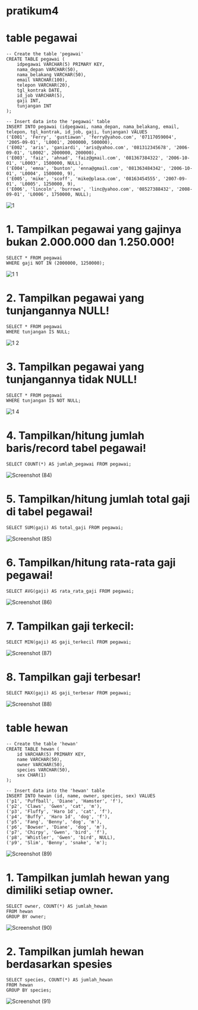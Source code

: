 # pratikum4
# table pegawai 
```
-- Create the table 'pegawai'
CREATE TABLE pegawai (
    idpegawai VARCHAR(5) PRIMARY KEY,
    nama_depan VARCHAR(50),
    nama_belakang VARCHAR(50),
    email VARCHAR(100),
    telepon VARCHAR(20),
    tgl_kontrak DATE,
    id_job VARCHAR(5),
    gaji INT,
    tunjangan INT
);

-- Insert data into the 'pegawai' table
INSERT INTO pegawai (idpegawai, nama_depan, nama_belakang, email, telepon, tgl_kontrak, id_job, gaji, tunjangan) VALUES
('E001', 'Ferry', 'gustiawan', 'ferry@yahoo.com', '07117059004', '2005-09-01', 'L0001', 2000000, 500000),
('E002', 'aris', 'ganiardi', 'aris@yahoo.com', '081312345678', '2006-09-01', 'L0002', 2000000, 200000),
('E003', 'faiz', 'ahnad', 'faiz@gmail.com', '081367384322', '2006-10-01', 'L0003', 1500000, NULL),
('E004', 'emna', 'bunton', 'enna@gmail.com', '081363484342', '2006-10-01', 'L0004', 1500000, 9),
('E005', 'mike', 'scoff', 'mike@plasa.com', '08163454555', '2007-09-01', 'L0005', 1250000, 9),
('E006', 'lincoln', 'burrows', 'linc@yahoo.com', '08527388432', '2008-09-01', 'L0006', 1750000, NULL);
````
![1](https://github.com/MUHAMMADRIZKYEFENDI/pratikum4/assets/168548623/4eebb0b3-8a2b-4bc1-b6b2-235b47c0b9f5)

# 1. Tampilkan pegawai yang gajinya bukan 2.000.000 dan 1.250.000!

```
SELECT * FROM pegawai
WHERE gaji NOT IN (2000000, 1250000);

```
![1 1](https://github.com/MUHAMMADRIZKYEFENDI/pratikum4/assets/168548623/54bb5512-a556-4f09-bf8d-a10deea5a681)

# 2. Tampilkan pegawai yang tunjangannya NULL!
```
SELECT * FROM pegawai
WHERE tunjangan IS NULL;

```
![1 2](https://github.com/MUHAMMADRIZKYEFENDI/pratikum4/assets/168548623/81fe5164-aebd-46ea-86f8-6b036ccb0103)


# 3. Tampilkan pegawai yang tunjangannya tidak NULL!
```
SELECT * FROM pegawai
WHERE tunjangan IS NOT NULL;

```

![1 4](https://github.com/MUHAMMADRIZKYEFENDI/pratikum4/assets/168548623/427d5b92-5709-41de-8e30-dd480df46891)


# 4. Tampilkan/hitung jumlah baris/record tabel pegawai!
```
SELECT COUNT(*) AS jumlah_pegawai FROM pegawai;
```
![Screenshot (84)](https://github.com/MUHAMMADRIZKYEFENDI/pratikum4/assets/168548623/502e701f-da31-4c95-8d4e-82164612f3e1)



# 5. Tampilkan/hitung jumlah total gaji di tabel pegawai!

```
SELECT SUM(gaji) AS total_gaji FROM pegawai;
```

![Screenshot (85)](https://github.com/MUHAMMADRIZKYEFENDI/pratikum4/assets/168548623/6aaa7ae9-41d3-4862-8596-4edcc6d7bf94)

# 6. Tampilkan/hitung rata-rata gaji pegawai!
```
SELECT AVG(gaji) AS rata_rata_gaji FROM pegawai;
```
![Screenshot (86)](https://github.com/MUHAMMADRIZKYEFENDI/pratikum4/assets/168548623/0d8110ca-0f3a-4532-96bb-2a435396ac98)
# 7. Tampilkan gaji terkecil:
```
SELECT MIN(gaji) AS gaji_terkecil FROM pegawai;
````
![Screenshot (87)](https://github.com/MUHAMMADRIZKYEFENDI/pratikum4/assets/168548623/bd009ea9-42aa-47fe-bf7b-40847b600a61)



# 8. Tampilkan gaji terbesar!
```
SELECT MAX(gaji) AS gaji_terbesar FROM pegawai;
```
![Screenshot (88)](https://github.com/MUHAMMADRIZKYEFENDI/pratikum4/assets/168548623/5165d745-3920-4bed-b197-838d460c3460)






# table hewan
```
-- Create the table 'hewan'
CREATE TABLE hewan (
    id VARCHAR(5) PRIMARY KEY,
    name VARCHAR(50),
    owner VARCHAR(50),
    species VARCHAR(50),
    sex CHAR(1)
);

-- Insert data into the 'hewan' table
INSERT INTO hewan (id, name, owner, species, sex) VALUES
('p1', 'Puffball', 'Diane', 'Hamster', 'f'),
('p2', 'Claws', 'Gwen', 'cat', 'm'),
('p3', 'Fluffy', 'Haro 1d', 'cat', 'f'),
('p4', 'Buffy', 'Haro 1d', 'dog', 'f'),
('p5', 'Fang', 'Benny', 'dog', 'm'),
('p6', 'Bowser', 'Diane', 'dog', 'm'),
('p7', 'Chirpy', 'Gwen', 'bird', 'f'),
('p8', 'Whistler', 'Gwen', 'bird', NULL),
('p9', 'Slim', 'Benny', 'snake', 'm');
````
![Screenshot (89)](https://github.com/MUHAMMADRIZKYEFENDI/pratikum4/assets/168548623/e55a8120-a2b4-4890-8838-71af222eebe6)


# 1. Tampilkan jumlah hewan yang dimiliki setiap owner.
```
SELECT owner, COUNT(*) AS jumlah_hewan
FROM hewan
GROUP BY owner;
```
![Screenshot (90)](https://github.com/MUHAMMADRIZKYEFENDI/pratikum4/assets/168548623/094c7dc6-120d-4503-afec-b78abd654d39)

# 2. Tampilkan jumlah hewan berdasarkan spesies
```
SELECT species, COUNT(*) AS jumlah_hewan
FROM hewan
GROUP BY species;

```
![Screenshot (91)](https://github.com/MUHAMMADRIZKYEFENDI/pratikum4/assets/168548623/8164c7eb-665d-4928-b179-9f79829c98fd)



